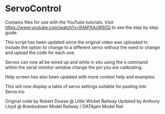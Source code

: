 # ServoControl
Contains files for use with the YouTube tutorials.
Visit https://www.youtube.com/watch?v=fHAPXAcW9ZQ to see the step by step guide.

This script has been updated since the original video was uploaded to include the option
to change to a different servo without the need to change and upload the code for each one.

Servos can now all be wired up and while in situ using the <num>s command within the
serial monitor window change the pin you are calibrating.

Help screen has also been updated with more context help and examples.
  
This will now display a table of servo settings suitable for pasting into Servo.ino

Original code by Robert Dowse @ Little Wicket Railway
Updated by Anthony Lloyd @ Branksdown Model Railway / DATAjam Model Rail
